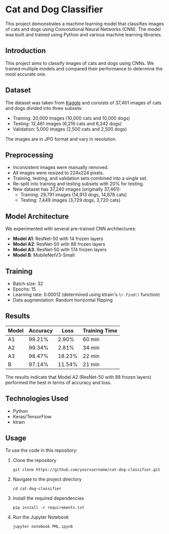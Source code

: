 
# Cat and Dog Classifier

This project demonstrates a machine learning model that classifies images of cats and dogs using Convolutional Neural Networks (CNN). The model was built and trained using Python and various machine learning libraries.

## Introduction
This project aims to classify images of cats and dogs using CNNs. We trained multiple models and compared their performance to determine the most accurate one.

## Dataset
The dataset was taken from [Kaggle](https://www.kaggle.com/datasets/moazeldsokyx/dogs-vs-cats) and consists of 37,461 images of cats and dogs divided into three subsets:
- Training: 20,000 images (10,000 cats and 10,000 dogs)
- Testing: 12,461 images (6,219 cats and 6,242 dogs)
- Validation: 5,000 images (2,500 cats and 2,500 dogs)

The images are in JPG format and vary in resolution.


## Preprocessing
- Inconsistent images were manually removed.
- All images were resized to 224x224 pixels.
- Training, testing, and validation sets combined into a single set.
- Re-split into training and testing subsets with 20% for testing.
- New dataset has 37,240 images (originally 37,461):
  - Training: 29,791 images (14,913 dogs, 14,878 cats)
  - Testing: 7,449 images (3,729 dogs, 3,720 cats)

## Model Architecture
We experimented with several pre-trained CNN architectures:
- **Model A1**: ResNet-50 with 14 frozen layers
- **Model A2**: ResNet-50 with 88 frozen layers
- **Model A3**: ResNet-50 with 174 frozen layers
- **Model B**: MobileNetV3-Small

## Training
- Batch size: 32
- Epochs: 15
- Learning rate: 0.00012 (determined using ktrain's `lr.find()` function)
- Data augmentation: Random horizontal flipping

## Results
| Model  | Accuracy  | Loss   | Training Time |
|--------|-----------|--------|---------------|
| A1     | 99.21%    | 2.90%  | 60 min        |
| A2     | 99.34%    | 2.81%  | 34 min        |
| A3     | 98.47%    | 18.23% | 22 min        |
| B      | 97.14%    | 11.54% | 21 min        |

The results indicate that Model A2 (ResNet-50 with 88 frozen layers) performed the best in terms of accuracy and loss.

## Technologies Used
- Python
- Keras/TensorFlow
- ktrain

## Usage
To use the code in this repository:
1. Clone the repository
   ```
   git clone https://github.com/yourusername/cat-dog-classifier.git
   ```
2. Navigate to the project directory
   ```
   cd cat-dog-classifier
   ```
3. Install the required dependencies
   ```
   pip install -r requirements.txt
   ```
4. Run the Jupyter Notebook
   ```
   jupyter notebook PML.ipynb
   ```

